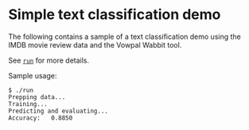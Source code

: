 # Simple text classification demo

The following contains a sample of a text classification demo using the IMDB
movie review data and the Vowpal Wabbit tool.

See [`run`](run) for more details.

Sample usage:

    $ ./run
    Prepping data...
    Training...
    Predicting and evaluating...
    Accuracy:   0.8850
